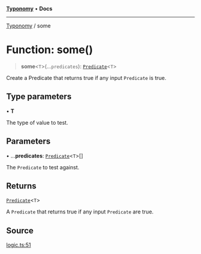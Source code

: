 [**Typonomy**](../README.md) • **Docs**

***

[Typonomy](../globals.md) / some

# Function: some()

> **some**\<`T`\>(...`predicates`): [`Predicate`](../type-aliases/Predicate.md)\<`T`\>

Create a Predicate that returns true if any input `Predicate` is true.

## Type parameters

• **T**

The type of value to test.

## Parameters

• ...**predicates**: [`Predicate`](../type-aliases/Predicate.md)\<`T`\>[]

The `Predicate` to test against.

## Returns

[`Predicate`](../type-aliases/Predicate.md)\<`T`\>

A `Predicate` that returns true if any input `Predicate` are true.

## Source

[logic.ts:51](https://github.com/softcraft-development/typonomy/blob/d8b6722e8f9213512ecbf239a27330f22316ef6d/src/logic.ts#L51)
